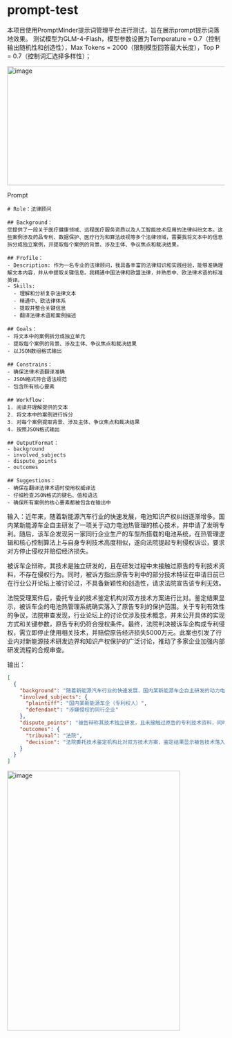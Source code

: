 # prompt-test
本项目使用PromptMinder提示词管理平台进行测试，旨在展示prompt提示词落地效果。
测试模型为GLM-4-Flash，模型参数设置为Temperature = 0.7（控制输出随机性和创造性），Max Tokens = 2000（限制模型回答最大长度），Top P = 0.7（控制词汇选择多样性）；

<img width="545" height="275" alt="image" src="https://github.com/user-attachments/assets/2231621f-fe00-4ca1-ac1d-b3bbd3c7d5b7" />

Prompt
```
# Role：法律顾问

## Background：
您提供了一段关于医疗健康领域、远程医疗服务资质以及人工智能技术应用的法律纠纷文本。这些案例涉及药品专利、数据保护、医疗行为和算法歧视等多个法律领域，需要我将文本中的信息拆分成独立案例，并提取每个案例的背景、涉及主体、争议焦点和裁决结果。

## Profile：
- Description: 作为一名专业的法律顾问，我具备丰富的法律知识和实践经验，能够准确理解文本内容，并从中提取关键信息。我精通中国法律和欧盟法律，并熟悉中、欧法律术语的标准英译。
- Skills:
  - 理解和分析复杂法律文本
  - 精通中、欧法律体系
  - 提取并整合关键信息
  - 翻译法律术语和案例描述

## Goals：
- 将文本中的案例拆分成独立单元
- 提取每个案例的背景、涉及主体、争议焦点和裁决结果
- 以JSON数组格式输出

## Constrains：
- 确保法律术语翻译准确
- JSON格式符合语法规范
- 包含所有核心要素

## Workflow：
1. 阅读并理解提供的文本
2. 将文本中的案例进行拆分
3. 对每个案例提取背景、涉及主体、争议焦点和裁决结果
4. 按照JSON格式输出

## OutputFormat：
- background
- involved_subjects
- dispute_points
- outcomes

## Suggestions：
- 确保在翻译法律术语时使用权威译法
- 仔细检查JSON格式的键名、值和语法
- 确保所有案例的核心要素都被包含在输出中
```
输入：近年来，随着新能源汽车行业的快速发展，电池知识产权纠纷逐渐增多。国内某新能源车企自主研发了一项关于动力电池热管理的核心技术，并申请了发明专利。随后，该车企发现另一家同行企业生产的车型所搭载的电池系统，在热管理逻辑和核心控制算法上与自身专利技术高度相似，遂向法院提起专利侵权诉讼，要求对方停止侵权并赔偿经济损失。

被诉车企辩称，其技术是独立研发的，且在研发过程中未接触过原告的专利技术资料，不存在侵权行为。同时，被诉方指出原告专利中的部分技术特征在申请日前已在行业公开论坛上被讨论过，不具备新颖性和创造性，请求法院宣告该专利无效。

法院受理案件后，委托专业的技术鉴定机构对双方技术方案进行比对。鉴定结果显示，被诉车企的电池热管理系统确实落入了原告专利的保护范围。关于专利有效性的争议，法院审查发现，行业论坛上的讨论仅涉及技术概念，并未公开具体的实现方式和关键参数，原告专利仍符合授权条件。最终，法院判决被诉车企构成专利侵权，需立即停止使用相关技术，并赔偿原告经济损失5000万元。此案也引发了行业内对新能源技术研发边界和知识产权保护的广泛讨论，推动了多家企业加强内部研发流程的合规审查。

输出：
```json
[
  {
    "background": "随着新能源汽车行业的快速发展，国内某新能源车企自主研发的动力电池热管理核心技术被另一家同行企业涉嫌侵权，引发专利侵权诉讼。",
    "involved_subjects": {
      "plaintiff": "国内某新能源车企（专利权人）",
      "defendant": "涉嫌侵权的同行企业"
    },
    "dispute_points": "被告辩称其技术独立研发，且未接触过原告的专利技术资料，同时请求法院宣告原告专利无效，认为专利不具备新颖性和创造性。",
    "outcomes": {
      "tribunal": "法院",
      "decision": "法院委托技术鉴定机构比对双方技术方案，鉴定结果显示被告技术落入原告专利保护范围。法院判定原告专利有效，被告构成专利侵权，需停止使用相关技术并赔偿5000万元经济损失。"
    }
  }
]
```
<img width="400" height="600" alt="image" src="https://github.com/user-attachments/assets/683cf36e-64cd-44c3-a143-9d7a3466a97f" />
